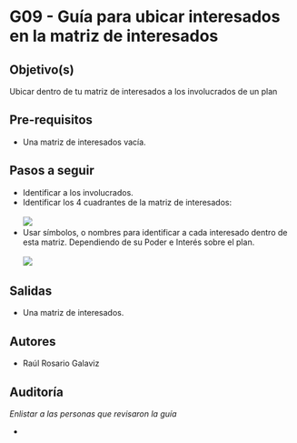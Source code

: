 
# G09 - Guía para ubicar interesados en la matriz de interesados

## Objetivo(s)

Ubicar dentro de tu matriz de interesados a los involucrados de un plan 

## Pre-requisitos

- Una matriz de interesados vacía.

## Pasos a seguir

<ul>
    <li>Identificar a los involucrados.</li>
    <li>Identificar los 4 cuadrantes de la matriz de interesados:<br></br><img src="https://drive.google.com/uc?export=view&id=17cHMUEONuNvSc7yXgh2wmAZnXTJp9E_F" style={{backgroundColor:"blue"}} /></li>
    <li>Usar símbolos, o nombres para identificar a cada interesado dentro de esta matriz. Dependiendo de su Poder e Interés sobre el plan.<br></br>
    <img src="https://drive.google.com/uc?export=view&id=1zpavMtcKFV-pcM-kBuTcmj7U_OAcW-SA" style={{backgroundColor:"blue"}}/></li> 
</ul>


## Salidas

- Una matriz de interesados.

## Autores


- Raúl Rosario Galaviz

## Auditoría

_Enlistar a las personas que revisaron la guía_

- 


